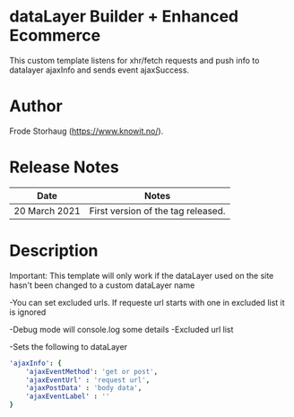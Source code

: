 # dataLayer Builder + Enhanced Ecommerce
This custom template listens for xhr/fetch requests and push info to datalayer ajaxInfo and sends event ajaxSuccess.

# Author
Frode Storhaug (https://www.knowit.no/).

# Release Notes
| Date | Notes |
|-------|-------|
| 20 March 2021 | First version of the tag released. |

# Description
Important: This template will only work if the dataLayer used on the site hasn't been changed to a custom dataLayer name

-You can set excluded urls. If requeste url starts with one in excluded list it is ignored

-Debug mode will console.log some details
	-Excluded url list

-Sets the following to dataLayer

```yaml
'ajaxInfo': {
	'ajaxEventMethod': 'get or post',
	'ajaxEventUrl' : 'request url',
	'ajaxPostData' : 'body data',
	'ajaxEventLabel' : ''
}
```
